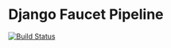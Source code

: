 # Django Faucet Pipeline

[![Build Status](https://dev.azure.com/glaux/update-broker/_apis/build/status/ngrewe.django-faucet-pipeline?repoName=ngrewe%2Fdjango-faucet-pipeline&branchName=main)](https://dev.azure.com/glaux/update-broker/_build/latest?definitionId=8&repoName=ngrewe%2Fdjango-faucet-pipeline&branchName=main)
